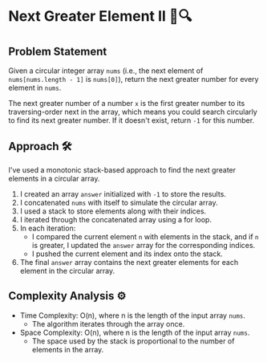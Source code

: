 # Next Greater Element II 🔄🔍

## Problem Statement

Given a circular integer array `nums` (i.e., the next element of `nums[nums.length - 1]` is `nums[0]`), return the next greater number for every element in `nums`.

The next greater number of a number `x` is the first greater number to its traversing-order next in the array, which means you could search circularly to find its next greater number. If it doesn't exist, return `-1` for this number.

## Approach 🛠️

I've used a monotonic stack-based approach to find the next greater elements in a circular array.

1. I created an array `answer` initialized with `-1` to store the results.
2. I concatenated `nums` with itself to simulate the circular array.
3. I used a stack to store elements along with their indices.
4. I iterated through the concatenated array using a for loop.
5. In each iteration:
   - I compared the current element `n` with elements in the stack, and if `n` is greater, I updated the `answer` array for the corresponding indices.
   - I pushed the current element and its index onto the stack.
6. The final `answer` array contains the next greater elements for each element in the circular array.

## Complexity Analysis ⚙️

- Time Complexity: O(n), where n is the length of the input array `nums`.
  - The algorithm iterates through the array once.
- Space Complexity: O(n), where n is the length of the input array `nums`.
  - The space used by the stack is proportional to the number of elements in the array.
